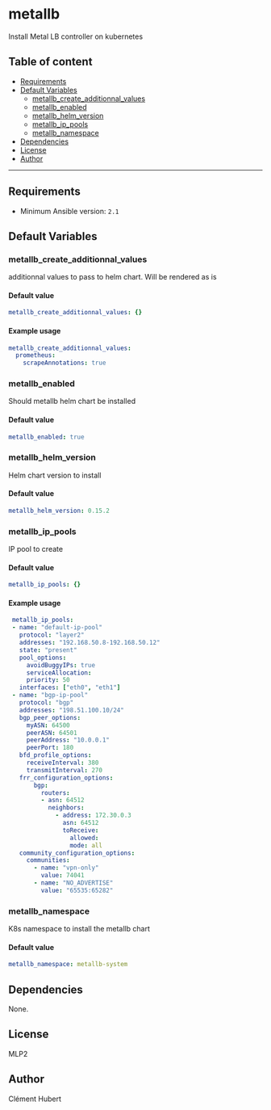 # metallb

Install Metal LB controller on kubernetes

## Table of content

- [Requirements](#requirements)
- [Default Variables](#default-variables)
  - [metallb_create_additionnal_values](#metallb_create_additionnal_values)
  - [metallb_enabled](#metallb_enabled)
  - [metallb_helm_version](#metallb_helm_version)
  - [metallb_ip_pools](#metallb_ip_pools)
  - [metallb_namespace](#metallb_namespace)
- [Dependencies](#dependencies)
- [License](#license)
- [Author](#author)

---

## Requirements

- Minimum Ansible version: `2.1`


## Default Variables

### metallb_create_additionnal_values

additionnal values to pass to helm chart. Will be rendered as is

#### Default value

```YAML
metallb_create_additionnal_values: {}
```

#### Example usage

```YAML
metallb_create_additionnal_values:
  prometheus:
    scrapeAnnotations: true
```

### metallb_enabled

Should metallb helm chart be installed

#### Default value

```YAML
metallb_enabled: true
```

### metallb_helm_version

Helm chart version to install

#### Default value

```YAML
metallb_helm_version: 0.15.2
```

### metallb_ip_pools

IP pool to create

#### Default value

```YAML
metallb_ip_pools: {}
```

#### Example usage

```YAML
 metallb_ip_pools:
 - name: "default-ip-pool"
   protocol: "layer2"
   addresses: "192.168.50.8-192.168.50.12"
   state: "present"
   pool_options:
     avoidBuggyIPs: true
     serviceAllocation:
     priority: 50
   interfaces: ["eth0", "eth1"]
 - name: "bgp-ip-pool"
   protocol: "bgp"
   addresses: "198.51.100.10/24"
   bgp_peer_options:
     myASN: 64500
     peerASN: 64501
     peerAddress: "10.0.0.1"
     peerPort: 180
   bfd_profile_options:
     receiveInterval: 380
     transmitInterval: 270
   frr_configuration_options:
       bgp:
         routers:
         - asn: 64512
           neighbors:
             - address: 172.30.0.3
               asn: 64512
               toReceive:
                 allowed:
                 mode: all
   community_configuration_options:
     communities:
       - name: "vpn-only"
         value: 74041
       - name: "NO_ADVERTISE"
         value: "65535:65282"
```

### metallb_namespace

K8s namespace to install the metallb chart

#### Default value

```YAML
metallb_namespace: metallb-system
```



## Dependencies

None.

## License

MLP2

## Author

Clément Hubert

